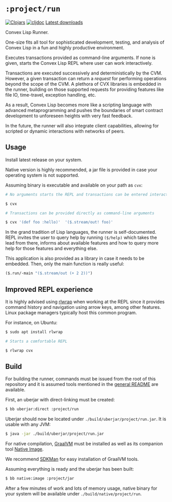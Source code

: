 # `:project/run`

[![Clojars](https://img.shields.io/clojars/v/world.convex/run.clj.svg)](https://clojars.org/world.convex/run.clj)
[![cljdoc](https://cljdoc.org/badge/world.convex/run.clj)](https://cljdoc.org/d/world.convex/cvm.clj/CURRENT)
[Latest downloads](https://github.com/Convex-Dev/convex.cljc/releases/tag/run%2F0.0.0-alpha2)

Convex Lisp Runner.

One-size fits all tool for sophisticated development, testing, and analysis of Convex Lisp in a fun
and highly productive environment.

Executes transactions provided as command-line arguments. If none is given, starts the Convex Lisp REPL where
user can work interactively.

Transactions are executed successively and deterministically by the CVM. However, a given transaction can return a
*request* for performing operations beyond the scope of the CVM. A plethora of CVX libraries is embedded
in the runner, building on those supported requests for providing features like file IO, time-travel, exception
handling, etc.

As a result, Convex Lisp becomes more like a scripting language with advanced metaprogramming and pushes the
boundaries of smart contract development to unforeseen heights with very fast feedback.

In the future, the runner will also integrate client capabilities, allowing for scripted or dynamic interactions
with networks of peers.


## Usage

Install latest release on your system.

Native version is highly recommended, a jar file is provided in case your operating system is not supported.

Assuming binary is executable and available on your path as `cvx`:

```bash
# No arguments starts the REPL and transactions can be entered interactively

$ cvx

# Transactions can be provided directly as command-line arguments

$ cvx '(def foo :hello)'  '($.stream/out! foo)'
```

In the grand tradition of Lisp languages, the runner is self-documented. REPL invites the user to query help
by running `($/help)` which takes the lead from there, informs about available features and how to query
more help for those features and everything else.

This application is also provided as a library in case it needs to be embedded. Then, only the main function
is really useful:

```clojure
($.run/-main "($.stream/out (+ 2 2))")
```


## Improved REPL experience

It is highly advised using [rlwrap](https://github.com/hanslub42/rlwrap) when working at the REPL since it
provides command history and navigation using arrow keys, among other features. Linux package managers typically
host this common program.

For instance, on Ubuntu:

```bash
$ sudo apt install rlwrap

# Starts a comfortable REPL

$ rlwrap cvx
```


## Build

For building the runner, commands must be issued from the root of this repository and it is assumed tools
mentioned in the [general README](../../README.md) are available. 

First, an uberjar with direct-linking must be created:

```bash
$ bb uberjar:direct :project/run
```

Uberjar should now be located under `./build/uberjar/project/run.jar`. It is usable with any JVM:

```bash
$ java -jar ./build/uberjar/project/run.jar
```

For native compilation, [GraalVM](https://www.graalvm.org/docs/getting-started/) must be installed as well
as its companion tool [Native Image](https://www.graalvm.org/reference-manual/native-image/#install-native-image).

We recommend [SDKMan](https://sdkman.io/) for easy installation of GraalVM tools.

Assuming everything is ready and the uberjar has been built:

```bash
$ bb native:image :project/jar
```

After a few minutes of work and lots of memory usage, native binary for your system will be available under
`./build/native/project/run`.
